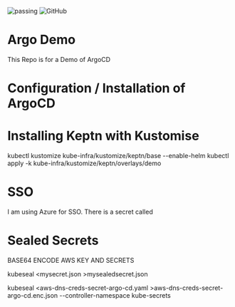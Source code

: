 ![passing](https://github.com/bradmccoydev/argo-demo/actions/workflows/ci.yml/badge.svg) ![GitHub](https://img.shields.io/github/license/bradmccoydev/argo-demo)
# Argo Demo
This Repo is for a Demo of ArgoCD

# Configuration / Installation of ArgoCD

# Installing Keptn with Kustomise
kubectl kustomize kube-infra/kustomize/keptn/base --enable-helm
kubectl apply -k kube-infra/kustomize/keptn/overlays/demo

# SSO
I am using Azure for SSO.  There is a secret called 

# Sealed Secrets
BASE64 ENCODE AWS KEY AND SECRETS

kubeseal <mysecret.json >mysealedsecret.json

kubeseal <aws-dns-creds-secret-argo-cd.yaml >aws-dns-creds-secret-argo-cd.enc.json --controller-namespace kube-secrets
